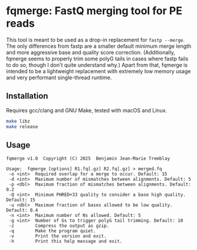 # fqmerge: FastQ merging tool for PE reads

This tool is meant to be used as a drop-in replacement for `fastp --merge`. The only differences from fastp are a smaller default minimum merge length and more aggressive base and quality score correction. (Additionally, fqmerge seems to properly trim some polyG tails in cases where fastp fails to do so, though I don't quite understand why.) Apart from that, fqmerge is intended to be a lightweight replacement with extremely low memory usage and very performant single-thread runtime.

## Installation

Requires gcc/clang and GNU Make, tested with macOS and Linux.

```sh
make libz
make release
```

## Usage

```
fqmerge v1.0  Copyright (C) 2025  Benjamin Jean-Marie Tremblay

Usage:  fqmerge [options] R1.fq[.gz] R2.fq[.gz] > merged.fq
 -o <int>  Required overlap for a merge to occur. Default: 15
 -d <int>  Maximum number of mismatches between alignments. Default: 5
 -p <dbl>  Maximum fraction of mismatches between alignments. Default: 0.2
 -Q <int>  Minimum PHRED+33 quality to consider a base high quality. Default: 15
 -u <dbl>  Maximum fraction of bases allowed to be low quality. Default: 0.4
 -n <int>  Maximum number of Ns allowed. Default: 5
 -g <int>  Number of Gs to trigger polyG tail trimming. Default: 10
 -z        Compress the output as gzip.
 -q        Make the program quiet.
 -v        Print the version and exit.
 -h        Print this help message and exit.
 ```

